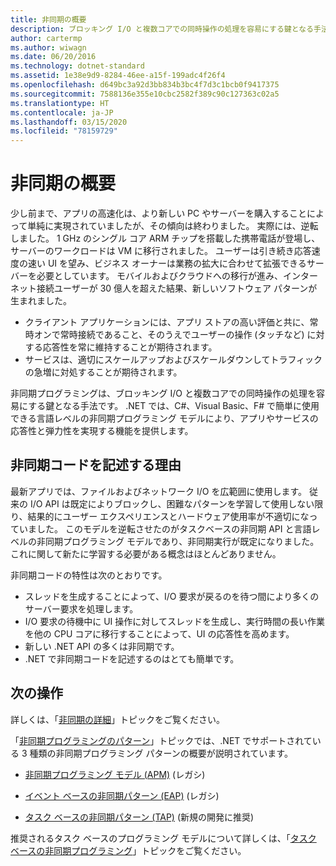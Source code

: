 ```yaml
---
title: 非同期の概要
description: ブロッキング I/O と複数コアでの同時操作の処理を容易にする鍵となる手法である非同期プログラミングについて説明します。
author: cartermp
ms.author: wiwagn
ms.date: 06/20/2016
ms.technology: dotnet-standard
ms.assetid: 1e38e9d9-8284-46ee-a15f-199adc4f26f4
ms.openlocfilehash: d649bc3a92d3bb834b3bc4f7d3c1bcb0f9417375
ms.sourcegitcommit: 7588136e355e10cbc2582f389c90c127363c02a5
ms.translationtype: HT
ms.contentlocale: ja-JP
ms.lasthandoff: 03/15/2020
ms.locfileid: "78159729"
---
```

# <a name="async-overview"></a>非同期の概要

少し前まで、アプリの高速化は、より新しい PC やサーバーを購入することによって単純に実現されていましたが、その傾向は終わりました。 実際には、逆転しました。 1 GHz のシングル コア ARM チップを搭載した携帯電話が登場し、サーバーのワークロードは VM に移行されました。 ユーザーは引き続き応答速度の速い UI を望み、ビジネス オーナーは業務の拡大に合わせて拡張できるサーバーを必要としています。 モバイルおよびクラウドへの移行が進み、インターネット接続ユーザーが 30 億人を超えた結果、新しいソフトウェア パターンが生まれました。

- クライアント アプリケーションには、アプリ ストアの高い評価と共に、常時オンで常時接続であること、そのうえでユーザーの操作 (タッチなど) に対する応答性を常に維持することが期待されます。
- サービスは、適切にスケールアップおよびスケールダウンしてトラフィックの急増に対処することが期待されます。

非同期プログラミングは、ブロッキング I/O と複数コアでの同時操作の処理を容易にする鍵となる手法です。 .NET では、C#、Visual Basic、F# で簡単に使用できる言語レベルの非同期プログラミング モデルにより、アプリやサービスの応答性と弾力性を実現する機能を提供します。

## <a name="why-write-async-code"></a>非同期コードを記述する理由

最新アプリでは、ファイルおよびネットワーク I/O を広範囲に使用します。 従来の I/O API は既定によりブロックし、困難なパターンを学習して使用しない限り、結果的にユーザー エクスペリエンスとハードウェア使用率が不適切になっていました。 このモデルを逆転させたのがタスクベースの非同期 API と言語レベルの非同期プログラミング モデルであり、非同期実行が既定になりました。これに関して新たに学習する必要がある概念はほとんどありません。

非同期コードの特性は次のとおりです。

- スレッドを生成することによって、I/O 要求が戻るのを待つ間により多くのサーバー要求を処理します。
- I/O 要求の待機中に UI 操作に対してスレッドを生成し、実行時間の長い作業を他の CPU コアに移行することによって、UI の応答性を高めます。
- 新しい .NET API の多くは非同期です。
- .NET で非同期コードを記述するのはとても簡単です。

## <a name="whats-next"></a>次の操作

詳しくは、「[非同期の詳細](async-in-depth.md)」トピックをご覧ください。

「[非同期プログラミングのパターン](asynchronous-programming-patterns/index.md)」トピックでは、.NET でサポートされている 3 種類の非同期プログラミング パターンの概要が説明されています。  
  
- [非同期プログラミング モデル (APM)](asynchronous-programming-patterns/asynchronous-programming-model-apm.md) (レガシ)  
  
- [イベント ベースの非同期パターン (EAP)](asynchronous-programming-patterns/event-based-asynchronous-pattern-eap.md) (レガシ)  
  
- [タスク ベースの非同期パターン (TAP)](asynchronous-programming-patterns/task-based-asynchronous-pattern-tap.md) (新規の開発に推奨)  

推奨されるタスク ベースのプログラミング モデルについて詳しくは、「[タスク ベースの非同期プログラミング](parallel-programming/task-based-asynchronous-programming.md)」トピックをご覧ください。
